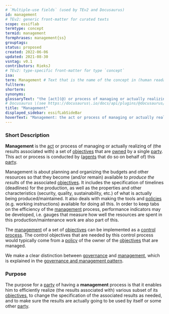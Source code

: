 ```yaml
---
# `Multiple-use fields` (used by TEv2 and Docusaurus)
id: management
# TEv2: generic front-matter for curated texts
scope: essiflab
termtype: concept
termid: management
formphrases: management{ss}
grouptags:
status: proposed
created: 2022-06-06
updated: 2021-08-30
vsntag: v0.1
contributors: RieksJ
# TEv2: type-specific front-matter for type `concept`
isa:
term: Management # Text that is the name of the concept in (human readable) texts.
fullterm:
shorterm:
synonyms:
glossaryText: "the [act](@) or process of managing or actually realizing of (the results associated with) a set of [objectives](@) by the [owner](@) of these [objectives](@)."
# Docusaurus \(see https://docusaurus\.io/docs/api/plugins/@docusaurus/plugin-content-docs#markdown-front-matter\):
title: "Management"
displayed_sidebar: essifLabSideBar
hoverText: "Management: the act or process of managing or actually realizing of (the results associated with) a set of Objectives by the Owner of these Objectives."
---
```


### Short Description
**Management** is the [act](@) or process of managing or actually realizing of (the results associated with) a set of  [objectives](@) that are [owned](@) by a single [party](@). This act or process is conducted by ([agents](@) that do so on behalf of) this [party](@).

Management is about planning and organizing the budgets and other resources so that they become (and/or remain) available _to produce the results_ of the associated [objectives](@). It includes the specification of timelines (deadlines) for the production, as well as the properties and other characteristics (security, quality, sustainability, etc.) of what is actually being produced/maintained. It also deals with making the tools and [policies](@) (e.g. working instructions) available for doing all this.
In order to keep tabs on the efficiency of the [management](@) process, performance indicators may be developed, i.e. gauges that measure how well the resources are spent in this production/maintenance work are also part of this.

The [management](@) of a set of [objectives](@) can be implemented as a [control process](@). The control objectives that are needed by this control process would typically come from a [policy](@) of the owner of the [objectives](@) that are managed.

We make a clear distinction between [governance](@) and [management](@), which is explained in the [governance and management pattern](pattern-governance-and-management@).

### Purpose
The purpose for a [party](@) of having a **management** process is that it enables him to efficiently realize (the results associated with) various subset of its [objectives](@), to change the specification of the associated results as needed, and to make sure the results are actually going to be used by itself or some other [party](@).

